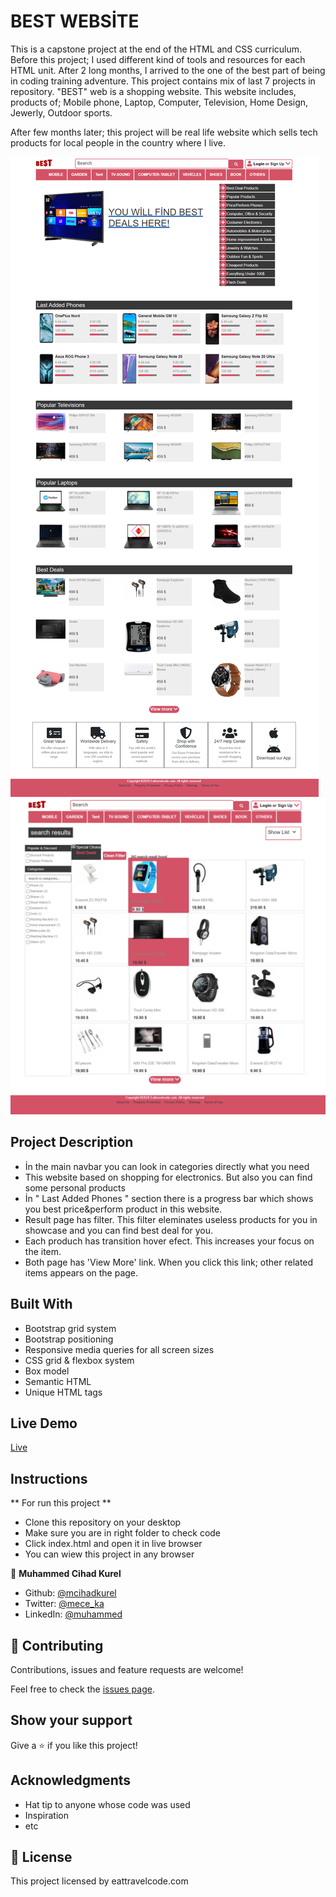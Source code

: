 # BEST WEBSİTE

This is a capstone project at the end of the HTML and CSS curriculum. Before this project; I used different kind of tools and resources for each HTML unit. After 2 long months, I arrived to the one of the best part of being in coding training adventure. This project contains mix of last 7 projects in repository. "BEST" web is a shopping website. This website includes, products of; Mobile phone, Laptop, Computer, Television, Home Design, Jewerly, Outdoor sports.

After few months later; this project will be real life website which sells tech products for local people in the country where I live.


<img src="./images/ss1.png" alt=" main page">
<img src="./images/ss2.png" alt=" result page">

## Project Description

- İn the main navbar you can look in categories directly what you need
- This website based on shopping for electronics. But also you can find some personal products
- İn " Last Added Phones " section there is a progress bar which shows you best price&perform product in this website.
- Result page has filter. This filter eleminates useless products for you in showcase and you can find best deal for you.
- Each produch has transition hover efect. This increases your focus on the item.
- Both page has 'View More' link. When you click this link; other related items appears on the page.

## Built With

- Bootstrap grid system
- Bootstrap positioning
- Responsive media queries for all screen sizes
- CSS grid & flexbox system
- Box model
- Semantic HTML
- Unique HTML tags

## Live Demo

[Live](https://rawcdn.githack.com/mcihadkurel/HTML-capstone-project/48210134e2b05b8439337df7cd3cbf73e0a3ed32/index.html)

## Instructions
** For run this project **
- Clone this repository on your desktop
- Make sure you are in right folder to check code
- Click index.html and open it in live browser
- You can wiew this project in any browser


👤 **Muhammed Cihad Kurel**

- Github: [@mcihadkurel](https://github.com/mcihadkurel)
- Twitter: [@mece_ka](https://twitter.com/mece_ka)
- LinkedIn: [@muhammed](https://www.linkedin.com/in/muhammed-cihad-8187581a8/)


## 🤝 Contributing

Contributions, issues and feature requests are welcome!

Feel free to check the [issues page](issues/).

## Show your support

Give a ⭐️ if you like this project!

## Acknowledgments

- Hat tip to anyone whose code was used
- Inspiration
- etc

## 📝 License

This project licensed by eattravelcode.com
